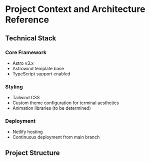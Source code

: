 # Project Context and Architecture Reference

## Technical Stack
### Core Framework
- Astro v3.x
- Astrowind template base
- TypeScript support enabled

### Styling
- Tailwind CSS
- Custom theme configuration for terminal aesthetics
- Animation libraries (to be determined)

### Deployment
- Netlify hosting
- Continuous deployment from main branch

## Project Structure 